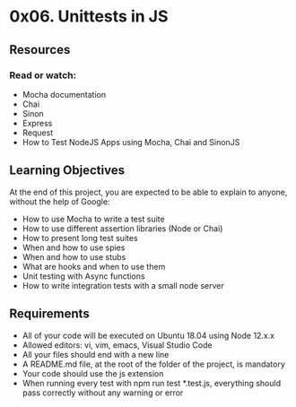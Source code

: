 # 0x06. Unittests in JS

## Resources
### Read or watch:
- Mocha documentation
- Chai
- Sinon
- Express
- Request
- How to Test NodeJS Apps using Mocha, Chai and SinonJS

## Learning Objectives
At the end of this project, you are expected to be able to explain to anyone, without the help of Google:
- How to use Mocha to write a test suite
- How to use different assertion libraries (Node or Chai)
- How to present long test suites
- When and how to use spies
- When and how to use stubs
- What are hooks and when to use them
- Unit testing with Async functions
- How to write integration tests with a small node server

## Requirements
- All of your code will be executed on Ubuntu 18.04 using Node 12.x.x
- Allowed editors: vi, vim, emacs, Visual Studio Code
- All your files should end with a new line
- A README.md file, at the root of the folder of the project, is mandatory
- Your code should use the js extension
- When running every test with npm run test *.test.js, everything should pass correctly without any warning or error

